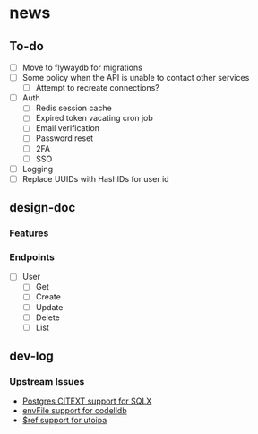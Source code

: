 # news

## To-do

- [ ] Move to flywaydb for migrations
- [ ] Some policy when the API is unable to contact other services
  - [ ] Attempt to recreate connections?
- [ ] Auth
  - [ ] Redis session cache
  - [ ] Expired token vacating cron job
  - [ ] Email verification
  - [ ] Password reset
  - [ ] 2FA
  - [ ] SSO
- [ ] Logging
- [ ] Replace UUIDs with HashIDs for user id

## design-doc

### Features

### Endpoints

- [ ] User
  - [ ] Get
  - [ ] Create
  - [ ] Update
  - [ ] Delete
  - [ ] List

## dev-log

### Upstream Issues

- [Postgres CITEXT support for SQLX](https://github.com/launchbadge/sqlx/issues/295)
- [envFile support for codelldb](https://github.com/vadimcn/vscode-lldb/issues/506)
- [$ref support for utoipa](https://github.com/juhaku/utoipa/issues/242)
